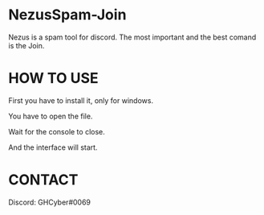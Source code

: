 # NezusSpam-Join
Nezus is a spam tool for discord. The most important and the best comand is the Join.

# HOW TO USE
First you have to install it, only for windows.

You have to open the file.

Wait for the console to close.

And the interface will start.

# CONTACT
Discord: GHCyber#0069
